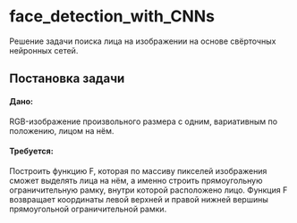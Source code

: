 # face_detection_with_CNNs
Решение задачи поиска лица на изображении на основе свёрточных нейронных сетей.
## Постановка задачи 
#### Дано:
RGB-изображение произвольного размера с одним, вариативным по положению, лицом на нём.
#### Требуется:
Построить функцию F, которая по массиву пикселей изображения сможет выделять лица на нём, а именно строить прямоугольную ограничительную рамку, внутри которой расположено лицо. Функция F возвращает координаты левой верхней и правой нижней вершины прямоугольной ограничительной рамки.
